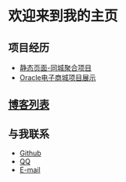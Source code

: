 <head>
    <meta charset="utf-8">
    <title>VioletBenin</title>
    <link rel="icon" href="icon.ico">
</head>


# 欢迎来到我的主页

## 项目经历

- [静态页面-同城聚合项目](/project1/index.html)
- [Oracle电子商城项目展示](https://violetbenin.github.io/ORACLE_PRACTICAL_TRAINING/)

## [博客列表](/blog)

## 与我联系
 - [Github](https://github.com/VioletBenin)
 - [QQ](tencent://message/?uin=625310165&Site=&Menu=yes)
 - [E-mail](mailto:)

